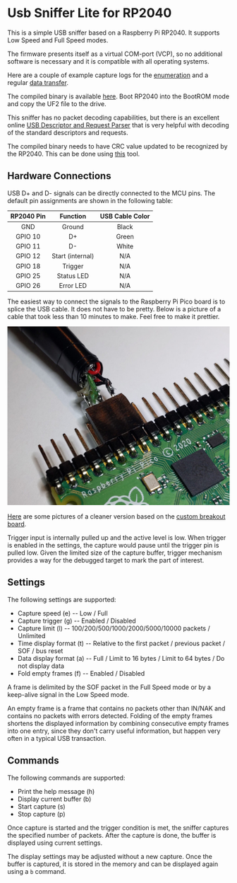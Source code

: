 # Usb Sniffer Lite for RP2040

This is a simple USB sniffer based on a Raspberry Pi RP2040. It supports Low Speed and
Full Speed modes.

The firmware presents itself as a virtual COM-port (VCP), so no additional software
is necessary and it is compatible with all operating systems.

Here are a couple of example capture logs for the [enumeration](doc/usb_fs_enumeration.txt)
and a regular [data transfer](doc/usb_fs_data.txt).

The compiled binary is available [here](bin/UsbSnifferLite.uf2). Boot RP2040 into
the BootROM mode and copy the UF2 file to the drive.

This sniffer has no packet decoding capabilities, but there is an excellent online
[USB Descriptor and Request Parser](https://eleccelerator.com/usbdescreqparser/)
that is very helpful with decoding of the standard descriptors and requests.

The compiled binary needs to have CRC value updated to be recognized by the RP2040.
This can be done using [this](https://github.com/ataradov/tools/tree/master/bin2uf2) tool.

## Hardware Connections

USB D+ and D- signals can be directly connected to the MCU pins. The default
pin assignments are shown in the following table:

| RP2040 Pin | Function | USB Cable Color |
|:-------:|:----------------:|:-----:|
| GND     | Ground           | Black |
| GPIO 10 | D+               | Green |
| GPIO 11 | D-               | White |
| GPIO 12 | Start (internal) | N/A   |
| GPIO 18 | Trigger          | N/A   |
| GPIO 25 | Status LED       | N/A   |
| GPIO 26 | Error LED        | N/A   |

The easiest way to connect the signals to the Raspberry Pi Pico board is to splice
the USB cable. It does not have to be pretty. Below is a picture of a cable that
took less than 10 minutes to make. Feel free to make it prettier.

![USB Cable](doc/cable.jpg)

[Here](doc/Hardware.md) are some pictures of a cleaner version based on
the [custom breakout board](https://github.com/ataradov/breakout-boards/tree/master/rp2040).

Trigger input is internally pulled up and the active level is low. When trigger is
enabled in the settings, the capture would pause until the trigger pin is pulled low.
Given the limited size of the capture buffer, trigger mechanism provides a way for
the debugged target to mark the part of interest.

## Settings

The following settings are supported:

* Capture speed (e) -- Low / Full
* Capture trigger (g) -- Enabled / Disabled
* Capture limit (l) -- 100/200/500/1000/2000/5000/10000 packets / Unlimited
* Time display format (t) -- Relative to the first packet / previous packet / SOF / bus reset
* Data display format (a) -- Full / Limit to 16 bytes / Limit to 64 bytes / Do not display data
* Fold empty frames (f) -- Enabled / Disabled

A frame is delimited by the SOF packet in the Full Speed mode or by a keep-alive signal in
the Low Speed mode.

An empty frame is a frame that contains no packets other than IN/NAK and contains no packets
with errors detected. Folding of the empty frames shortens the displayed information by
combining consecutive empty frames into one entry, since they don't carry useful information,
but happen very often in a typical USB transaction.

## Commands

The following commands are supported:

* Print the help message (h)
* Display current buffer (b)
* Start capture (s)
* Stop capture (p)

Once capture is started and the trigger condition is met, the sniffer captures the specified
number of packets. After the capture is done, the buffer is displayed using current settings.

The display settings may be adjusted without a new capture. Once the buffer is captured,
it is stored in the memory and can be displayed again using a `b` command.
